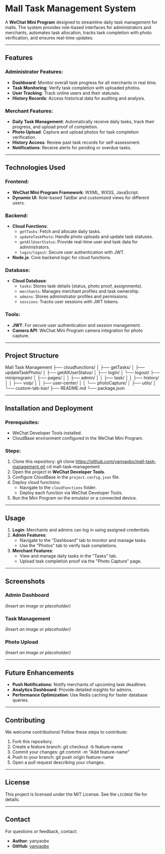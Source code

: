 # Mall Task Management System

A **WeChat Mini Program** designed to streamline daily task management for malls. The system provides role-based interfaces for administrators and merchants, automates task allocation, tracks task completion with photo verification, and ensures real-time updates.

---

## Features

### Administrator Features:
- **Dashboard**: Monitor overall task progress for all merchants in real time.
- **Task Monitoring**: Verify task completion with uploaded photos.
- **User Tracking**: Track online users and their statuses.
- **History Records**: Access historical data for auditing and analysis.

### Merchant Features:
- **Daily Task Management**: Automatically receive daily tasks, track their progress, and upload proof of completion.
- **Photo Upload**: Capture and upload photos for task completion verification.
- **History Access**: Review past task records for self-assessment.
- **Notifications**: Receive alerts for pending or overdue tasks.

---

## Technologies Used

### Frontend:
- **WeChat Mini Program Framework**: WXML, WXSS, JavaScript.
- **Dynamic UI**: Role-based TabBar and customized views for different users.

### Backend:
- **Cloud Functions**:
  - `getTasks`: Fetch and allocate daily tasks.
  - `updateTaskPhoto`: Handle photo uploads and update task statuses.
  - `getAllUserStatus`: Provide real-time user and task data for administrators.
  - `login/logout`: Secure user authentication with JWT.
- **Node.js**: Core backend logic for cloud functions.

### Database:
- **Cloud Database**:
  - `tasks`: Stores task details (status, photo proof, assignments).
  - `merchants`: Manages merchant profiles and task ownership.
  - `admins`: Stores administrator profiles and permissions.
  - `sessions`: Tracks user sessions with JWT tokens.

### Tools:
- **JWT**: For secure user authentication and session management.
- **Camera API**: WeChat Mini Program camera integration for photo capture.

---

## Project Structure

Mall Task Management
├── cloudfunctions/
│   ├── getTasks/
│   ├── updateTaskPhoto/
│   ├── getAllUserStatus/
│   ├── login/
│   └── logout/
├── miniprogram/
│   ├── pages/
│   │   ├── admin/
│   │   ├── task/
│   │   ├── history/
│   │   ├── voip/
│   │   ├── user-center/
│   │   └── photoCapture/
│   ├── utils/
│   └── custom-tab-bar/
├── README.md
└── package.json

---

## Installation and Deployment

### Prerequisites:
- WeChat Developer Tools installed.
- CloudBase environment configured in the WeChat Mini Program.

### Steps:
1. Clone this repository:
   git clone https://github.com/yanyaobx/mall-task-management.git
   cd mall-task-management
2. Open the project in **WeChat Developer Tools**.
3. Configure CloudBase in the `project.config.json` file.
4. Deploy cloud functions:
   - Navigate to the `cloudfunctions` folder.
   - Deploy each function via WeChat Developer Tools.
5. Run the Mini Program on the emulator or a connected device.

---

## Usage

1. **Login**: Merchants and admins can log in using assigned credentials.
2. **Admin Features**:
   - Navigate to the "Dashboard" tab to monitor and manage tasks.
   - Use the "Photos" tab to verify task completions.
3. **Merchant Features**:
   - View and manage daily tasks in the "Tasks" tab.
   - Upload task completion proof via the "Photo Capture" page.

---

## Screenshots

### Admin Dashboard
*(Insert an image or placeholder)*

### Task Management
*(Insert an image or placeholder)*

### Photo Upload
*(Insert an image or placeholder)*

---

## Future Enhancements

- **Push Notifications**: Notify merchants of upcoming task deadlines.
- **Analytics Dashboard**: Provide detailed insights for admins.
- **Performance Optimization**: Use Redis caching for faster database queries.

---

## Contributing

We welcome contributions! Follow these steps to contribute:
1. Fork this repository.
2. Create a feature branch:
   git checkout -b feature-name
3. Commit your changes:
   git commit -m "Add feature-name"
4. Push to your branch:
   git push origin feature-name
5. Open a pull request describing your changes.

---

## License

This project is licensed under the MIT License. See the `LICENSE` file for details.

---

## Contact

For questions or feedback, contact:
- **Author**: yanyaobx
- **GitHub**: [yanyaobx](https://github.com/yanyaobx)

